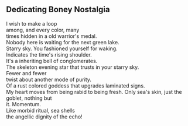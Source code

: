 Dedicating Boney Nostalgia
--------------------------
I wish to make a loop  
among, and every color, many  
times hidden in a old warrior's medal.  
Nobody here is waiting for the next green lake.  
Starry sky. You fashioned yourself for waking.  
Indicates the time's rising shoulder.  
It's a inheriting bell of conglomerates.  
The skeleton evening star that trusts in your starry sky.  
Fewer and fewer  
twist about another mode of purity.  
Of a rust colored goddess that upgrades laminated signs.  
My heart moves from being rabid to being fresh. Only sea's skin, just the  
goblet, nothing but  
it. Momentum.  
Like morbid ritual, sea shells  
the angellic dignity of the echo!  
